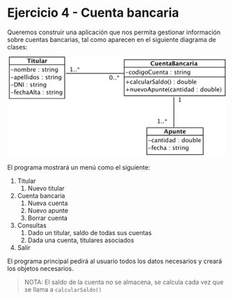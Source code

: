 # Ejercicio 4 - Cuenta bancaria

Queremos construir una aplicación que nos permita gestionar información sobre cuentas bancarias, tal como aparecen en el siguiente diagrama de clases:

![](cuenta_bancaria.png)

El programa mostrará un menú como el siguiente:

1. Titular
	1. Nuevo titular
2. Cuenta bancaria
	1. Nueva cuenta
	2. Nuevo apunte
	3. Borrar cuenta
3. Consultas
	1. Dado un titular, saldo de todas sus cuentas
	2. Dada una cuenta, titulares asociados
4. Salir

El programa principal pedirá al usuario todos los datos necesarios y creará los objetos necesarios.

> NOTA: El saldo de la cuenta no se almacena, se calcula cada vez que se llama a `calcularSaldo()`
